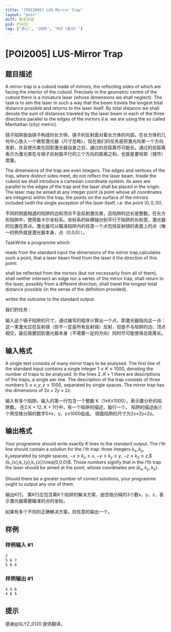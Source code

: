 ```yaml
---
title: "[POI2005] LUS-Mirror Trap"
layout: "post"
diff: 暂无评定
pid: P3432
tag: ['贪心', '2005', 'POI（波兰）']
---
```

# [POI2005] LUS-Mirror Trap
## 题目描述

A mirror trap is a cuboid made of mirrors, the reflecting sides of which are facing the interior of the cuboid. Precisely in the geometric centre of the cuboid there is a miniature laser (whose dimensions we shall neglect). The task is to aim the laser in such a way that the beam travels the longest total distance possible and returns to the laser itself. By total distance we shall denote the sum of distances traveled by the laser beam in each of the three directions parallel to the edges of the mirrors (i.e. we are using the so called Manhattan (city) metric).

镜子陷阱是由镜子构成的长方体，镜子的反射面对着长方体的内部。在长方体的几何中心放入一个微型激光器（尺寸忽略）。现在我们的任务是把激光向某一个方向发射，并且使光束在回到激光器自身之前，通过的总距离尽可能长。通过的总距离表示为激光束在与镜子反射面平行的三个方向的距离之和，也就是曼哈顿（城市）度量。

The dimensions of the trap are even integers. The edges and vertices of the trap, where distinct sides meet, do not reflect the laser beam. Inside the cuboid we shall introduce a cartesian coordinate system. Its axes are parallel to the edges of the trap and the laser shall be placed in the origin. The laser may be aimed at any integer point (a point whose all coordinates are integers) within the trap, the points on the surface of the mirrors included (with the single exception of the laser itself, i.e. the point $(0,0,0)$).

不同的侧面相遇的陷阱的边和顶点不会反射激光束，且陷阱的边长是整数。在长方形陷阱中，使用笛卡尔坐标系。坐标系的纵横轴分别平行于陷阱的长和宽，激光器的位置在原点。激光器可以瞄准陷阱内的任意一个点包括反射镜的表面上的点（唯一的例外就是激光器本身，点（0,0,0））。

TaskWrite a programme which:

reads from the standard input the dimensions of the mirror trap,calculates such a point, that a laser beam fired from the laser it the direction of this point:

shall be reflected from the mirrors (but not necessarily from all of them),  shall neither intersect an edge nor a vertex of the mirror trap,  shall return to the laser, possibly from a different direction,  shall travel the longest total distance possible (in the sense of the definition provided).

writes the outcome to the standard output.

我们的任务：

输入这个镜子陷阱的尺寸，通过编写的程序计算出一个点，即激光器指向这一点：这一束激光应在反射镜（但不一定是所有反射镜）反射，但是不与陷阱的边、顶点相交，最后需要回到激光器本身（不需要一定的方向）同时尽可能使得总距离长。

## 输入格式

A single test consists of many mirror traps to be analysed. The first line of the standard input contains a single integer $1\le K\le 1000$, denoting the number of traps to be analysed. In the lines $2..K+1$ there are descriptions of the traps, a single per line. The description of the trap consists of three numbers $5\le x,y,z\le 1000$, separated by single spaces. The mirror trap has the dimensions of $2x\times 2y\times 2z$.

输入有多个陷阱。输入的第一行包含一个整数 K（1≤K≤1000），表示要分析的陷阱数。 在2.K + 12..K + 1行中，有一个陷阱的描述，每行一个。 陷阱的描述由三个用空格分隔的数字5≤x，y，z≤1000组成。 镜面陷阱的尺寸为2x×2y×2z。

## 输出格式

Your programme should write exactly $K$ lines to the standard output. The $i$'th line should contain a solution for the $i$'th trap: three integers $k_x,k_y,k_z$separated by single spaces, $-x\le k_{x}\le x$, $-y\le k_{y}\le y$, $-z\le k_{z}\le z$,$ \{k_{x},k_{y},k_{z}\}\neq\{0,0,0\}$. Those numbers signify that in the $i$'th trap the laser should be aimed at the point, whose coordinates are $\{k_{x},k_{y},k_{z}\}$.

Should there be a greater number of correct solutions, your programme ought to output any one of them.

输出K行。 第K行应包含第K个陷阱的解决方案，由空格分隔的3个数x，y，z，表示激光器需要瞄准的点的坐标。

如果有多个不同的正确解决方案，则任意的输出一个。

## 样例

### 样例输入 #1
```
2
5 6 7
5 6 6
```
### 样例输出 #1
```
4 5 6
4 6 5
```
## 提示

感谢@SLYZ\_0120 提供翻译。

